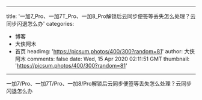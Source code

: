 
---
title: '一加7_Pro、一加7T_Pro、一加8_Pro解锁后云同步便签等丢失怎么处理？云同步闪退怎么办'
categories: 
 - 博客
 - 大侠阿木
 - 首页
headimg: 'https://picsum.photos/400/300?random=81'
author: 大侠阿木
comments: false
date: Wed, 15 Apr 2020 02:11:51 GMT
thumbnail: 'https://picsum.photos/400/300?random=81'
---

<div>   
一加7/Pro、一加7T/Pro、一加8/Pro解锁后云同步便签等丢失怎么处理？云同步闪退怎么办  
</div>
            